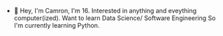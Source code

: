 - 👋 Hey, I'm Camron, I'm 16.
Interested in anything and eveything computer(ized). Want to learn Data Science/ Software Engineering 
So I'm currently learning Python.

